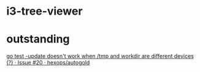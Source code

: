 # i3-tree-viewer

# outstanding
[go test -update doesn't work when /tmp and workdir are different devices (?) · Issue #20 · hexops/autogold](https://github.com/hexops/autogold/issues/20)
